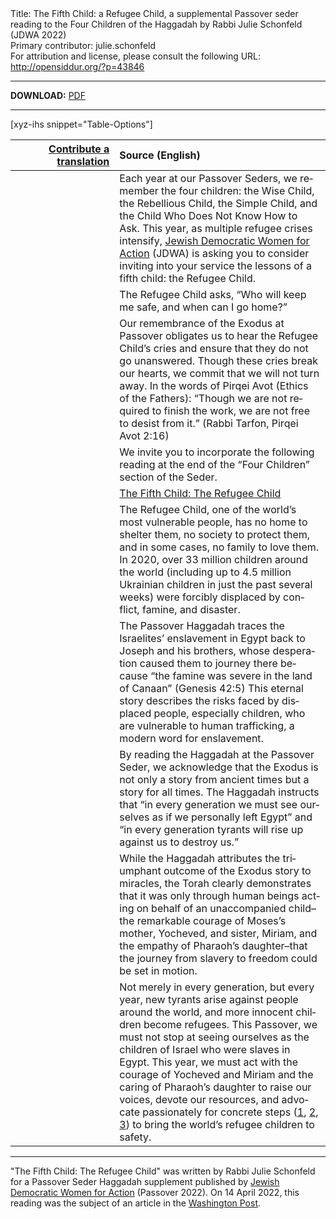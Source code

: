 <html>
<head></head>
<body>
Title: The Fifth Child: a Refugee Child, a supplemental Passover seder reading to the Four Children of the Haggadah by Rabbi Julie Schonfeld (JDWA 2022)<br />
Primary contributor: julie.schonfeld<br />
For attribution and license, please consult the following URL: <a href="http://opensiddur.org/?p=43846">http://opensiddur.org/?p=43846</a>
<p />
<hr />

<strong>DOWNLOAD:</strong> <a href="https://www.jdwa.org/s/The-Fifth-Child_The-Refugee-Child.pdf">PDF</a>

<hr />

[xyz-ihs snippet="Table-Options"]<table style="margin-left: auto; margin-right: auto;" class="draggable">
<thead><tr><th id="x" style="text-align: right;"><a href="/translate/" target="_blank" rel="noopener">Contribute a translation</a></th><th style="text-align: left;">Source (English)</th></tr></thead>
<tbody>
<tr><td style="vertical-align:top;" width="33%">
<div class="liturgy" lang="he" style="text-align: right;">

</div></td>

<td style="vertical-align:top;">
<div class="english" lang="en">
Each year at our Passover Seders, we remember the four children: the Wise Child, the Rebellious Child, the Simple Child, and the Child Who Does Not Know How to Ask. This year, as multiple refugee crises intensify, <a href="https://www.jdwa.org">Jewish Democratic Women for Action</a> (JDWA) is asking you to consider inviting into your service the lessons of a fifth child: the Refugee Child.
</div></td></tr>


<tr><td style="vertical-align:top;">
<div class="liturgy" lang="he" style="text-align: right;">

</div></td>

<td style="vertical-align:top;">
<div class="english" lang="en">
The Refugee Child asks, “Who will keep me safe, and when can I go home?”
</div></td></tr>


<tr><td style="vertical-align:top;">
<div class="liturgy" lang="he" style="text-align: right;">

</div></td>

<td style="vertical-align:top;">
<div class="english" lang="en">
Our remembrance of the Exodus at Passover obligates us to hear the Refugee Child’s cries and ensure that they do not go unanswered. Though these cries break our hearts, we commit that we will not turn away. In the words of Pirqei Avot (Ethics of the Fathers): “Though we are not required to finish the work, we are not free to desist from it.” <span class="citation">(Rabbi Tarfon, Pirqei Avot 2:16)</span>
</div></td></tr>


<tr><td style="vertical-align:top;">
<div class="liturgy" lang="he" style="text-align: right;">

</div></td>

<td style="vertical-align:top;">
<div class="english" lang="en">
We invite you to incorporate the following reading at the end of the “Four Children” section of the Seder.
</div></td></tr>


<tr><td style="vertical-align:top;">
<div class="liturgy" lang="he" style="text-align: right;">

</div></td>

<td style="vertical-align:top;">
<div class="english" lang="en">
<u>The Fifth Child: The Refugee Child</u>
</div></td></tr>


<tr><td style="vertical-align:top;">
<div class="liturgy" lang="he" style="text-align: right;">

</div></td>

<td style="vertical-align:top;">
<div class="english" lang="en">
The Refugee Child, one of the world’s most vulnerable people, has no home to shelter them, no society to protect them, and in some cases, no family to love them. In 2020, over 33 million children around the world (including up to 4.5 million Ukrainian children in just the past several weeks) were forcibly displaced by conflict, famine, and disaster.
</div></td></tr>


<tr><td style="vertical-align:top;">
<div class="liturgy" lang="he" style="text-align: right;">

</div></td>

<td style="vertical-align:top;">
<div class="english" lang="en">
The Passover Haggadah traces the Israelites’ enslavement in Egypt back to Joseph and his brothers, whose desperation caused them to journey there because “the famine was severe in the land of Canaan” <span class="citation">(Genesis 42:5)</span> This eternal story describes the risks faced by displaced people, especially children, who are vulnerable to human trafficking, a modern word for enslavement.
</div></td></tr>


<tr><td style="vertical-align:top;">
<div class="liturgy" lang="he" style="text-align: right;">

</div></td>

<td style="vertical-align:top;">
<div class="english" lang="en">
By reading the Haggadah at the Passover Seder, we acknowledge that the Exodus is not only a story from ancient times but a story for all times. The Haggadah instructs that “in every generation we must see ourselves as if we personally left Egypt” and “in every generation tyrants will rise up against us to destroy us.”
</div></td></tr>


<tr><td style="vertical-align:top;">
<div class="liturgy" lang="he" style="text-align: right;">

</div></td>

<td style="vertical-align:top;">
<div class="english" lang="en">
While the Haggadah attributes the triumphant outcome of the Exodus story to miracles, the Torah clearly demonstrates that it was only through human beings acting on behalf of an unaccompanied child–the remarkable courage of Moses’s mother, Yocheved, and sister, Miriam, and the empathy of Pharaoh’s daughter–that the journey from slavery to freedom could be set in motion.
</div></td></tr>


<tr><td style="vertical-align:top;">
<div class="liturgy" lang="he" style="text-align: right;">

</div></td>

<td style="vertical-align:top;">
<div class="english" lang="en">
Not merely in every generation, but every year, new tyrants arise against people around the world, and more innocent children become refugees. This Passover, we must not stop at seeing ourselves as the children of Israel who were slaves in Egypt. This year, we must act with the courage of Yocheved and Miriam and the caring of Pharaoh’s daughter to raise our voices, devote our resources, and advocate passionately for concrete steps (<a href="https://www.jdc.org/disasters/ukraine-response/">1</a>, <a href="https://jewishfederations.org/crisis-in-ukraine2022">2</a>, <a href="https://www.jewishagency.org/supporting-ukrainian-jews/">3</a>) to bring the world’s refugee children to safety.
</div></td></tr>
</tbody></table>

<hr />

"The Fifth Child: The Refugee Child" was written by Rabbi Julie Schonfeld for a Passover Seder Haggadah supplement published by <a href="https://www.jdwa.org/resources">Jewish Democratic Women for Action</a> (Passover 2022). On 14 April 2022, this reading was the subject of an article in the <a href="https://www.washingtonpost.com/religion/2022/04/14/passover-seder-prayer-ukrainian-refugees/">Washington Post</a>.

&nbsp;

</body>
</html>